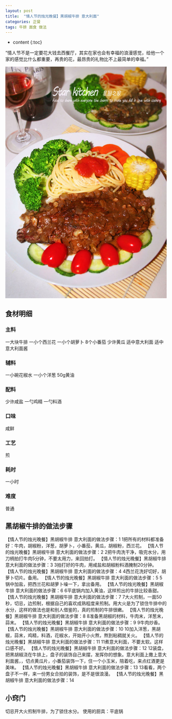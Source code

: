 ```yaml
---
layout: post
title:  "情人节的烛光晚餐】黑胡椒牛排 意大利面"
categories: 正餐
tags: 牛排 面食 做法
---
```


* content
{:toc}


“情人节不是一定要花大钱去西餐厅，其实在家也会有幸福的浪漫感觉，给他一个家的感觉比什么都重要，再贵的花，最昂贵的礼物比不上最简单的幸福。”
<div><img src="https://raw.githubusercontent.com/Lissa-321/Lissa-321.github.io/master/11.jpg"></div>




## 食材明细
### 主料
一大块牛排
一小个西兰花
一小个胡萝卜
8个小番茄
少许黄瓜
适中意大利面
适中意大利面酱
### 辅料
一小碗花椒水
一小个洋葱
50g黄油
### 配料
少许咸盐
一勺鸡精
一勺料酒
### 口味
咸鲜
### 工艺
煎
### 耗时
一小时
### 难度
普通

## 黑胡椒牛排的做法步骤

【情人节的烛光晚餐】黑胡椒牛排 意大利面的做法步骤：1  1把所有的材料都准备好：牛肉，胡椒粉，洋葱，胡萝卜，小番茄，黄瓜，胡椒粉，西兰花。
【情人节的烛光晚餐】黑胡椒牛排 意大利面的做法步骤：2  2把牛肉洗干净，吸完水分，用刀柄拍打牛肉5分钟，不要太用力，来回拍打。
【情人节的烛光晚餐】黑胡椒牛排 意大利面的做法步骤：3  3拍打好的牛肉，用咸盐和胡椒粉料酒腌制20分钟。
【情人节的烛光晚餐】黑胡椒牛排 意大利面的做法步骤：4  4西兰花洗好切好，胡萝卜切片。备用。
【情人节的烛光晚餐】黑胡椒牛排 意大利面的做法步骤：5  5锅中加盐，把西兰花和胡萝卜噪一下，拿出备用。
【情人节的烛光晚餐】黑胡椒牛排 意大利面的做法步骤：6  6平底锅内加入黄油，这样煎出的牛排比较香甜。
【情人节的烛光晚餐】黑胡椒牛排 意大利面的做法步骤：7  7大火煎制，一面50秒，切忌，边煎制，根据自己的喜欢成熟程度来煎制。用大火是为了锁住牛排中的水分，这样的做法也是和别人借鉴的，真的煎制的牛排很嫩。
【情人节的烛光晚餐】黑胡椒牛排 意大利面的做法步骤：8  8准备黑胡椒的材料，牛肉末，洋葱末，蒜末。
【情人节的烛光晚餐】黑胡椒牛排 意大利面的做法步骤：9  9牛肉炒香。
【情人节的烛光晚餐】黑胡椒牛排 意大利面的做法步骤：10  10加入洋葱，黑胡椒，蒜末，鸡精，料酒，花椒水，开始开小火熬，熬到粘稠就关火。
【情人节的烛光晚餐】黑胡椒牛排 意大利面的做法步骤：11  11煮意大利面，不要太软。这样口感不好。
【情人节的烛光晚餐】黑胡椒牛排 意大利面的做法步骤：12  12装盘，把黑胡椒浇在牛排上，盘子的装饰自己来摆，发挥你的想象。意大利面上撒上意大利面酱，，切点黄瓜片，小番茄装饰一下，住一个小玉米，陪着吃，来点红酒更是美味。
【情人节的烛光晚餐】黑胡椒牛排 意大利面的做法步骤：13  13看看，两个盘子不一样，来一份男女合拍的装饰，是不是很浪漫。
【情人节的烛光晚餐】黑胡椒牛排 意大利面的做法步骤：14  

## 小窍门
切忌开大火煎制牛排，为了锁住水分。
使用的厨具：平底锅

